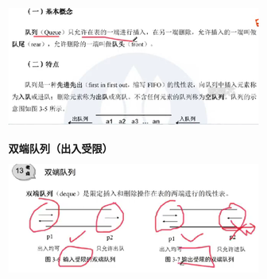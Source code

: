 

![输入图片说明](/imgs/2025-08-20/ROAoLZW4RsUR0GQQ.png)
## 双端队列（出入受限）
![输入图片说明](/imgs/2025-08-20/g5PjhN2b0r2StDit.png)
<!--stackedit_data:
eyJoaXN0b3J5IjpbLTY3MDU5OTg2N119
-->